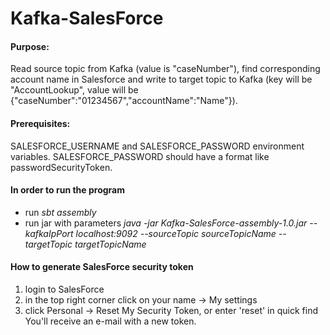 # Kafka-SalesForce
#### Purpose:
Read source topic from Kafka (value is "caseNumber"), find corresponding account name in Salesforce and write to target topic to Kafka (key will be "AccountLookup", value will be {"caseNumber":"01234567","accountName":"Name"}).

#### Prerequisites:
SALESFORCE_USERNAME and SALESFORCE_PASSWORD environment variables. SALESFORCE_PASSWORD should have a format like passwordSecurityToken.

#### In order to run the program

- run *sbt assembly*
- run jar with parameters *java -jar Kafka-SalesForce-assembly-1.0.jar --kafkaIpPort localhost:9092 --sourceTopic sourceTopicName --targetTopic targetTopicName*

#### How to generate SalesForce security token

1) login to SalesForce
2) in the top right corner click on your name -> My settings
3) click Personal -> Reset My Security Token, or enter 'reset' in quick find
You'll receive an e-mail with a new token.